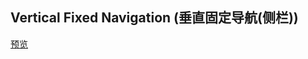 ## Vertical Fixed Navigation (垂直固定导航(侧栏))

[预览](https://cl9000.gitee.io/web-code/web-library/vertical-fixed-navigation/)

